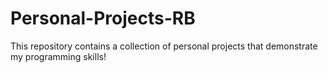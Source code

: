 # Personal-Projects-RB
This repository contains a collection of personal projects that demonstrate my programming skills!
